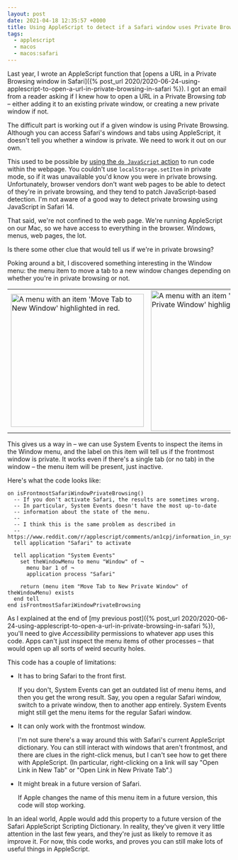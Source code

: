 ```yaml
---
layout: post
date: 2021-04-18 12:35:57 +0000
title: Using AppleScript to detect if a Safari window uses Private Browsing
tags:
  - applescript
  - macos
  - macos:safari
---
```


Last year, I wrote an AppleScript function that [opens a URL in a Private Browsing window in Safari]({% post_url 2020/2020-06-24-using-applescript-to-open-a-url-in-private-browsing-in-safari %}).
I got an email from a reader asking if I knew how to open a URL in a Private Browsing *tab* – either adding it to an existing private window, or creating a new private window if not.

The difficult part is working out if a given window is using Private Browsing.
Although you can access Safari's windows and tabs using AppleScript, it doesn't tell you whether a window is private.
We need to work it out on our own.

This used to be possible by [using the `do JavaScript` action](https://stackoverflow.com/a/42546218/1558022) to run code within the webpage.
You couldn't use `localStorage.setItem` in private mode, so if it was unavailable you'd know you were in private browsing.
Unfortunately, browser vendors don't want web pages to be able to detect of they're in private browsing, and they tend to patch JavaScript-based detection.
I'm not aware of a good way to detect private browsing using JavaScript in Safari&nbsp;14.

That said, we're not confined to the web page.
We're running AppleScript on our Mac, so we have access to everything in the browser.
Windows, menus, web pages, the lot.

Is there some other clue that would tell us if we're in private browsing?

Poking around a bit, I discovered something interesting in the Window menu: the menu item to move a tab to a new window changes depending on whether you're in private browsing or not.

<table style="margin-left: auto; margin-right: auto;">
  <tr>
    <td style="width: 50%;">
      <img src="/images/2021/window_menu_public.png" style="width: 300px;" alt="A menu with an item 'Move Tab to New Window' highlighted in red.">
    </td>
    <td style="width: 50%;">
      <img src="/images/2021/window_menu_private.png" style="width: 317px;" alt="A menu with an item 'Move Tab to New Private Window' highlighted in red.">
    </td>
  </tr>
</table>

This gives us a way in – we can use System Events to inspect the items in the Window menu, and the label on this item will tell us if the frontmost window is private.
It works even if there's a single tab (or no tab) in the window – the menu item will be present, just inactive.

Here's what the code looks like:

```applescript
on isFrontmostSafariWindowPrivateBrowsing()
  -- If you don't activate Safari, the results are sometimes wrong.
  -- In particular, System Events doesn't have the most up-to-date
  -- information about the state of the menu.
  --
  -- I think this is the same problem as described in
  -- https://www.reddit.com/r/applescript/comments/an1cpj/information_in_system_events_not_updating/
  tell application "Safari" to activate

  tell application "System Events"
    set theWindowMenu to menu "Window" of ¬
      menu bar 1 of ¬
      application process "Safari"

    return (menu item "Move Tab to New Private Window" of theWindowMenu) exists
  end tell
end isFrontmostSafariWindowPrivateBrowsing
```

As I explained at the end of [my previous post]({% post_url 2020/2020-06-24-using-applescript-to-open-a-url-in-private-browsing-in-safari %}), you'll need to give *Accessibility* permissions to whatever app uses this code.
Apps can't just inspect the menu items of other processes – that would open up all sorts of weird security holes.

This code has a couple of limitations:

*   It has to bring Safari to the front first.

    If you don't, System Events can get an outdated list of menu items, and then you get the wrong result.
    Say, you open a regular Safari window, switch to a private window, then to another app entirely.
    System Events might still get the menu items for the regular Safari window.

*   It can only work with the frontmost window.

    I'm not sure there's a way around this with Safari's current AppleScript dictionary.
    You can still interact with windows that aren't frontmost, and there are clues in the right-click menus, but I can't see how to get there with AppleScript.
    (In particular, right-clicking on a link will say "Open Link in New Tab" or "Open Link in New Private Tab".)

*   It might break in a future version of Safari.

    If Apple changes the name of this menu item in a future version, this code will stop working.

In an ideal world, Apple would add this property to a future version of the Safari AppleScript Scripting Dictionary.
In reality, they've given it very little attention in the last few years, and they're just as likely to remove it as improve it.
For now, this code works, and proves you can still make lots of useful things in AppleScript.
